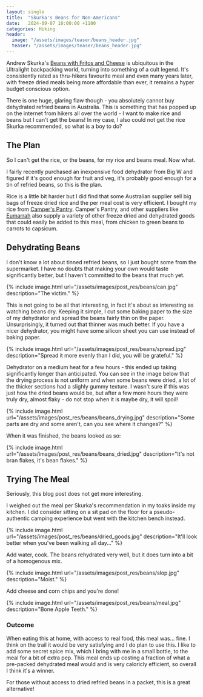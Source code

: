 ```yaml
---
layout: single
title:  "Skurka's Beans for Non-Americans"
date:   2024-09-07 10:00:00 +1100
categories: Hiking
header:
  image: "/assets/images/teaser/beans_header.jpg"
  teaser: "/assets/images/teaser/beans_header.jpg"
---
```


Andrew Skurka's [Beans with Fritos and Cheese](beansrecipe) is ubiquitous in the Ultralight backpacking world, turning into something of a cult legend. It's consistently rated as thru-hikers favourite meal and even many years later, with freeze dried meals being more affordable than ever, it remains a hyper budget conscious option.

There is one huge, glaring flaw though - you absolutely cannot buy dehydrated refried beans in Australia. This is something that has popped up on the internet from hikers all over the world - I want to make rice and beans but I can't get the beans! In my case, I also could not get the rice Skurka recommended, so what is a boy to do?

## The Plan

So I can't get the rice, or the beans, for my rice and beans meal. Now what.

I fairly recently purchased an inexpensive food dehydrator from Big W and figured if it's good enough for fruit and veg, it's probably good enough for a tin of refried beans, so this is the plan.

Rice is a little bit harder but I did find that some Australian supplier sell big bags of freeze dried rice and the per meal cost is very efficient. I bought my rice from [Camper's Pantry](cprice). Camper's Pantry, and other suppliers like [Eumarrah](eumarrah) also supply a variety of other freeze dried and dehydrated goods that could easily be added to this meal, from chicken to green beans to carrots to capsicum.

## Dehydrating Beans
I don't know a lot about tinned refried beans, so I just bought some from the supermarket. I have no doubts that making your own would taste significantly better, but I haven't committed to the beans that much yet.

{% include image.html url="/assets/images/post_res/beans/can.jpg" description="The victim." %}

This is not going to be all that interesting, in fact it's about as interesting as watching beans dry. Keeping it simple, I cut some baking paper to the size of my dehydrator and spread the beans fairly thin on the paper. Unsurprisingly, it turned out that thinner was much better. If you have a nicer dehydrator, you might have some silicon sheet you can use instead of baking paper.

{% include image.html url="/assets/images/post_res/beans/spread.jpg" description="Spread it more evenly than I did, you will be grateful." %}

Dehydrator on a medium heat for a few hours - this ended up taking significantly longer than anticipated. You can see in the image below that the drying process is not uniform and when some beans were dried, a lot of the thicker sections had a slighly gummy texture. I wasn't sure if this was just how the dried beans would be, but after a few more hours they were truly dry, almost flaky - do not stop when it is maybe dry, it will spoil!

{% include image.html url="/assets/images/post_res/beans/beans_drying.jpg" description="Some parts are dry and some aren't, can you see where it changes?" %}

When it was finished, the beans looked as so:

{% include image.html url="/assets/images/post_res/beans/beans_dried.jpg" description="It's not bran flakes, it's bean flakes." %}

## Trying The Meal

Seriously, this blog post does not get more interesting.

I weighed out the meal per Skurka's recommendation in my toaks inside my kitchen. I did consider sitting on a sit pad on the floor for a pseudo-authentic camping experience but went with the kitchen bench instead.

{% include image.html url="/assets/images/post_res/beans/dried_goods.jpg" description="It'll look better when you've been walking all day..." %}

Add water, cook. The beans rehydrated very well, but it does turn into a bit of a homogenous mix.

{% include image.html url="/assets/images/post_res/beans/slop.jpg" description="Moist." %}

Add cheese and corn chips and you're done!

{% include image.html url="/assets/images/post_res/beans/meal.jpg" description="Bone Apple Teeth." %}

### Outcome

When eating this at home, with access to real food, this meal was... fine. I think on the trail it would be very satisfying and I do plan to use this. I like to add some secret spice mix, which I bring with me in a small bottle, to the meal for a bit of extra pep. This meal ends up costing a fraction of what a pre-packed dehydrated meal would and is very caloricly efficient, so overall I think it's a winner.

For those without access to dried refried beans in a packet, this is a great alternative!


[beansrecipe]: https://andrewskurka.com/backpacking-dinner-recipe-beans-rice-with-fritos-cheese/
[cprice]: https://camperspantry.com.au/products/freeze-dried-rice-camping-food-hiking-food
[eumarrah]: https://www.eumarrah.com.au